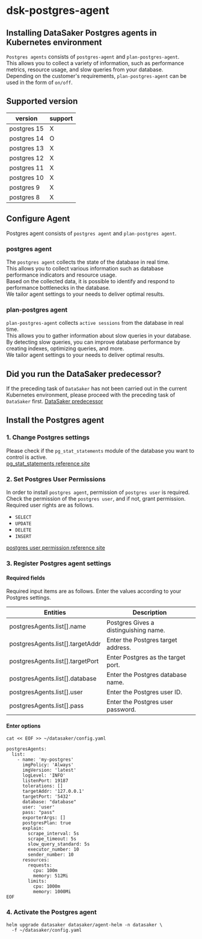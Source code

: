 # dsk-postgres-agent

## Installing DataSaker Postgres agents in Kubernetes environment

`Postgres agents` consists of `postgres-agent` and `plan-postgres-agent`.\
This allows you to collect a variety of information, such as performance metrics, resource usage, and slow queries from your database.\
Depending on the customer's requirements, `plan-postgres-agent` can be used in the form of `on/off`.

## Supported version

| version | support |
| ----------- | ------- |
| postgres 15 | X |
| postgres 14 | O |
| postgres 13 | X |
| postgres 12 | X |
| postgres 11 | X |
| postgres 10 | X |
| postgres 9 | X |
| postgres 8 | X |

## Configure Agent

Postgres agent consists of `postgres agent` and `plan-postgres agent`.

### postgres agent

The `postgres agent` collects the state of the database in real time.\
This allows you to collect various information such as database performance indicators and resource usage.\
Based on the collected data, it is possible to identify and respond to performance bottlenecks in the database.\
We tailor agent settings to your needs to deliver optimal results.

### plan-postgres agent

`plan-postgres-agent` collects `active sessions` from the database in real time.\
This allows you to gather information about slow queries in your database.\
By detecting slow queries, you can improve database performance by creating indexes, optimizing queries, and more.\
We tailor agent settings to your needs to deliver optimal results.

## Did you run the DataSaker predecessor?

If the preceding task of `DataSaker` has not been carried out in the current Kubernetes environment, please proceed with the preceding task of `DataSaker` first. [DataSaker predecessor](dsk-postgres-agent/en/$%7BPREPARATION\_MANUAL\_KR%7D/)

## Install the Postgres agent

### 1. Change Postgres settings

Please check if the `pg_stat_statements` module of the database you want to control is active.\
[pg\_stat\_statements reference site](https://www.postgresql.org/docs/14/pgstatstatements.html)

### 2. Set Postgres User Permissions

In order to install `postgres agent`, permission of `postgres user` is required.\
Check the permission of the `postgres user`, and if not, grant permission.\
Required user rights are as follows.

* `SELECT`
* `UPDATE`
* `DELETE`
* `INSERT`

[postgres user permission reference site](https://www.postgresql.org/docs/14/sql-grant.html)

### 3. Register Postgres agent settings

#### Required fields

Required input items are as follows. Enter the values ​​according to your Postgres settings.

| Entities | Description |
| --------------------------------- | -------------------------------- |
| postgresAgents.list\[].name | Postgres Gives a distinguishing name. |
| postgresAgents.list\[].targetAddr | Enter the Postgres target address. |
| postgresAgents.list\[].targetPort | Enter Postgres as the target port. |
| postgresAgents.list\[].database | Enter the Postgres database name. |
| postgresAgents.list\[].user | Enter the Postgres user ID. |
| postgresAgents.list\[].pass | Enter the Postgres user password. |

#### Enter options
```shell
cat << EOF >> ~/datasaker/config.yaml

postgresAgents:
  list:
    - name: 'my-postgres'
      imgPolicy: 'Always'
      imgVersion: 'latest'
      logLevel: 'INFO'
      listenPort: 19187
      tolerations: []
      targetAddr: '127.0.0.1'
      targetPort: '5432'
      database: "database"
      user: 'user'
      pass: "pass"
      exporterArgs: []
      postgresPlan: true
      explain:
        scrape_interval: 5s
        scrape_timeout: 5s
        slow_query_standard: 5s
        executor_number: 10
        sender_number: 10
      resources:
        requests:
          cpu: 100m
          memory: 512Mi
        limits:
          cpu: 1000m
          memory: 1000Mi
EOF
```
### 4. Activate the Postgres agent
```shell
helm upgrade datasaker datasaker/agent-helm -n datasaker \
  -f ~/datasaker/config.yaml
```
